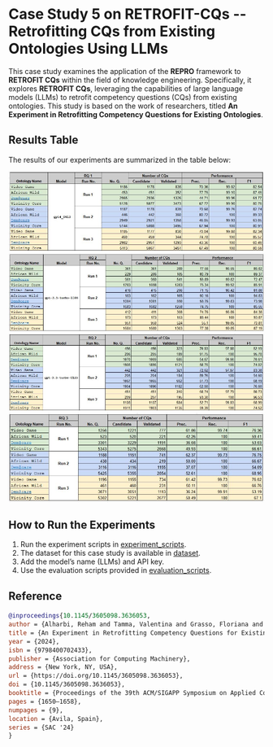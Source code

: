 # Case Study 5 on RETROFIT-CQs -- Retrofitting CQs from Existing Ontologies Using LLMs

This case study examines the application of the **REPRO** framework to **RETROFIT CQs** within the field of knowledge engineering. Specifically, it explores **RETROFIT CQs**, leveraging the capabilities of large language models (LLMs) to retrofit competency questions (CQs) from existing ontologies. This study is based on the work of researchers, titled **An Experiment in Retrofitting Competency Questions for Existing Ontologies**.

## Results Table

The results of our experiments are summarized in the table below:

![case-study-5-RQ1-results-tables](../../images/case-study-5-RQ1-results-tables.JPG)
![case-study-5-RQ1-results-tables](../../images/case-study-5-RQ2-results-tables.JPG)
![case-study-5-RQ1-results-tables](../../images/case-study-5-RQ2-results-tables1.JPG)
![case-study-5-RQ1-results-tables](../../images/case-study-5-RQ3-results-tables.JPG)



## How to Run the Experiments

1. Run the experiment scripts in [experiment_scripts](path/to/experiment_scripts).
2. The dataset for this case study is available in [dataset](path/to/dataset). 
3. Add the model’s name (LLMs) and API key.
4. Use the evaluation scripts provided in [evaluation_scripts](path/to/evaluation_scripts).


## Reference
```bibtex
@inproceedings{10.1145/3605098.3636053,
author = {Alharbi, Reham and Tamma, Valentina and Grasso, Floriana and Payne, Terry},
title = {An Experiment in Retrofitting Competency Questions for Existing Ontologies},
year = {2024},
isbn = {9798400702433},
publisher = {Association for Computing Machinery},
address = {New York, NY, USA},
url = {https://doi.org/10.1145/3605098.3636053},
doi = {10.1145/3605098.3636053},
booktitle = {Proceedings of the 39th ACM/SIGAPP Symposium on Applied Computing},
pages = {1650–1658},
numpages = {9},
location = {Avila, Spain},
series = {SAC '24}
}

```
